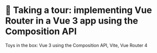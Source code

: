 # 🍿 Taking a tour: implementing Vue Router in a Vue 3 app using the Composition API

Toys in the box: Vue 3 using the Composition API, Vite, Vue Router 4